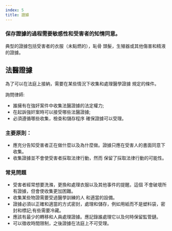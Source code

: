 ```yaml
---
index: 5
title: 證據
---
```

### 保存證據的過程需要敏感性和受害者的知情同意。

典型的證據包括受害者的衣服（未點燃的），恥骨
頭髮，生殖器或其他傷害和精液的證據。

## 法醫證據

為了可以在法庭上接納，需要在某些情況下收集和處理醫學證據
規定的條件。

詢問律師:

*   誰擁有在強奸案件中收集法醫證據的法定權力;
*   在起訴強奸案時可以接受哪些法醫證據;
*  必須遵循哪些收集，檢查和儲存程序
確保證據可以受理。

### 主要原則：

*   應充分告知受害者正在做什麼以及為什麼做。證據只應在受害人的書面同意下收集。
*   收集證據並不會使受害者採取法律行動，然而
保留了採取法律行動的可能性。

### 常見問題

*   受害者經常想要洗滌，更換和處理衣服以及其他事件的提醒。這個
不會破壞所有證據，但會使收集更加困難。
*   收集某些物證需要受過醫學訓練的人
和適當的設備。
*   證據必須以正確和適當的方式密封，處理和儲存，例如用紙而不是塑料袋，密封和標記;有些需要冷藏。
*   應該有最少的轉移和人員處理證據。應記錄誰處理它以及何時保留監管鏈。
*   可以徵收時間限制，之後證據在法庭上不可受理。